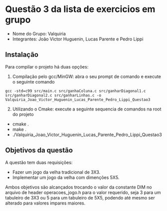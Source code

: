 # Questão 3 da lista de exercicios em grupo

- Nome do Grupo: Valquiria
- Integrantes: João Victor Huguenin, Lucas Parente e Pedro Lippi

## Instalação

Para compilar o projeto há duas opções:

1. Compilação pelo gcc/MinGW: abra o seu prompt de comando e execute o seguinte comando 
  ```
  gcc -std=c99 src/main.c src/ganhaColuna.c src/ganharDiagonal1.c src/ganharDiagonal2.c src/ganharLinhas.c -o Valquiria_Joao_Victor_Huguenin_Lucas_Parente_Pedro_Lippi_Questao3
  ```
2. Utilizando o Cmake: execute a seguinte sequencia de comandos na root do projeto
  - cmake .
  - make .
  - ./Valquiria_Joao_Victor_Huguenin_Lucas_Parente_Pedro_Lippi_Questao3

## Objetivos da questão

A questão tem duas requisições:
- Fazer um jogo da velha tradicional de 3X3.
- Implementar um jogo da velha com dimenções 5X5.

Ambos objetivos são alcançados trocando o valor da constante DIM no arquivo de header operacoes_jogo.h para o valor requerido, seja 3 para um tabuleiro de 3X3 ou 5 para um tabuleiro de 5X5, podendo até mesmo ser alterado para valores impares maiores.

